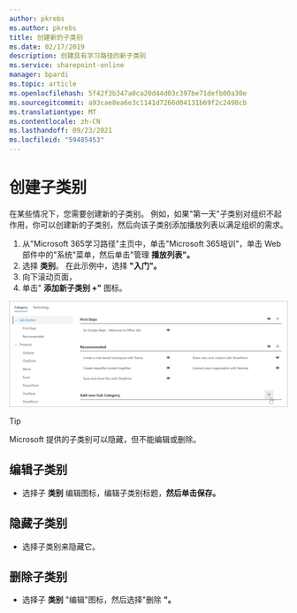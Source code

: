 ```yaml
---
author: pkrebs
ms.author: pkrebs
title: 创建新的子类别
ms.date: 02/17/2019
description: 创建具有学习路径的新子类别
ms.service: sharepoint-online
manager: bpardi
ms.topic: article
ms.openlocfilehash: 5f42f3b347a0ca20d44d03c397be71defb00a30e
ms.sourcegitcommit: a93cae8ea6e3c1141d7266d04131b69f2c2498cb
ms.translationtype: MT
ms.contentlocale: zh-CN
ms.lasthandoff: 09/23/2021
ms.locfileid: "59485453"
---
```

# <a name="create-a-subcategory"></a>创建子类别 
在某些情况下，您需要创建新的子类别。 例如，如果"第一天"子类别对组织不起作用，你可以创建新的子类别，然后向该子类别添加播放列表以满足组织的需求。 

1. 从"Microsoft 365学习路径"主页中，单击"Microsoft 365培训"，单击 Web 部件中的"系统"菜单，然后单击"管理 **播放列表"。**  
2. 选择 **类别**。 在此示例中，选择 **"入门"。**  
3. 向下滚动页面， 
3. 单击" **添加新子类别 +"** 图标。  

![新子类别](media/cg-newsubcategory.png)

> [!TIP]
> Microsoft 提供的子类别可以隐藏，但不能编辑或删除。 

## <a name="edit-a-subcategory"></a>编辑子类别
- 选择子 **类别** 编辑图标，编辑子类别标题，**然后单击保存。**

## <a name="hide-a-subcategory"></a>隐藏子类别
- 选择子类别来隐藏它。 

## <a name="delete-a-subcategory"></a>删除子类别
- 选择子 **类别** "编辑"图标，然后选择"删除 **"。** 
